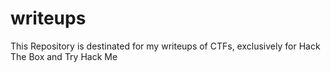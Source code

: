 # writeups
This Repository is destinated for my writeups of CTFs, exclusively for Hack The Box and Try Hack Me
